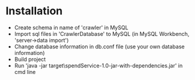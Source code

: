 # Installation
- Create schema in name of 'crawler' in MySQL
- Import sql files in 'CrawlerDatabase' to MySQL (in MySQL Workbench, 'server->data import') 
- Change database information in db.conf file (use your own database information)
- Build project 
- Run 'java -jar target\spendService-1.0-jar-with-dependencies.jar' in cmd line
